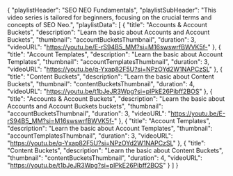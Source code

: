 {
  "playlistHeader": "SEO NEO Fundamentals",
  "playlistSubHeader": "This video series is tailored for beginners, focusing on the crucial terms and concepts of SEO Neo.",
  "playlistData": [
    {
      "title": "Accounts & Account Buckets",
      "description": "Learn the basic about Accounts and Account Buckets",
      "thumbnail": "accountBucketsThumbnail",
      "duration": 3,
      "videoURL": "https://youtu.be/E-rS94B5_MM?si=M16swswrfBWVK5f-"
    },
    {
      "title": "Account Templates",
      "description": "Learn the basic about Account Templates",
      "thumbnail": "accountTemplatesThumbnail",
      "duration": 3,
      "videoURL": "https://youtu.be/q-Yxap82F5U?si=NPzOYd2W1NAPCzSL"
    },
    {
      "title": "Content Buckets",
      "description": "Learn the basic about Content Buckets",
      "thumbnail": "contentBucketsThumbnail",
      "duration": 4,
      "videoURL": "https://youtu.be/t1bJeJR3Wpg?si=pIPkE26Pibff2BOS"
    },
    {
      "title": "Accounts & Account Buckets",
      "description": "Learn the basic about Accounts and Account Buckets buckets",
      "thumbnail": "accountBucketsThumbnail",
      "duration": 3,
      "videoURL": "https://youtu.be/E-rS94B5_MM?si=M16swswrfBWVK5f-"
    },
    {
      "title": "Account Templates",
      "description": "Learn the basic about Account Templates",
      "thumbnail": "accountTemplatesThumbnail",
      "duration": 3,
      "videoURL": "https://youtu.be/q-Yxap82F5U?si=NPzOYd2W1NAPCzSL"
    },
    {
      "title": "Content Buckets",
      "description": "Learn the basic about Content Buckets",
      "thumbnail": "contentBucketsThumbnail",
      "duration": 4,
      "videoURL": "https://youtu.be/t1bJeJR3Wpg?si=pIPkE26Pibff2BOS"
    }
  ]
}
